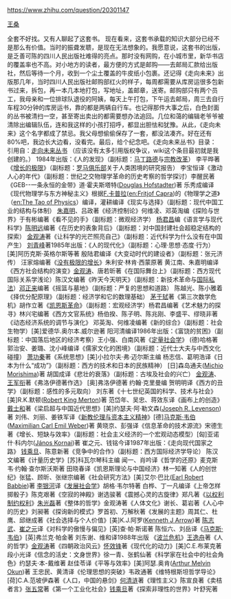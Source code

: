 

https://www.zhihu.com/question/20301147



[王桑](https://www.zhihu.com/people/chong-lou-fei-xie)

全套不好找。又有人聊起了这套书。
现在看来，这套书承载的知识大部分已经不是那么有价值。当时的振聋发聩，是现在无法想象的。我愿意说，这套书的出版，是乏善可陈的四川人民出版社难得的亮点。那时没有网购，在小城市里，新华书店的覆盖率也不高。对小地方的读者，最方便的方式是邮购——去邮局汇款给出版社，然后等待一个月，收到一个尘土覆盖的牛皮纸小包裹。还记得《走向未来》出版那几年，当时四川人民出版社邮购部红火的样子，每周都需要从库房运很多包新书过来，拆包，再一本几本地打包，写地址，盖邮章，送寄。邮购部只有两个员工，我母亲和一位排球队退役的阿姨，每天上午打包，下午运去邮局，周三去自行车程30分钟的库房运书，靠的都是两辆自行车。也记得那件大事之后，白色封面的丛书被清扫一空，甚至寄出卖出的都需要想办法追回。几位和蔼的编辑老爷爷被清除出编辑队伍，连和我这样的小孩打招呼，都显出胆怯和犹豫。从此，《走向未来》这个名字都成了禁忌。我父母想偷偷保存了一套，都没法凑齐。好在还有80%吧，我边长大边看，没看完。最后，给个纪念吧。《走向未来丛书》目录：
引用自：[走向未来丛书](https://link.zhihu.com/?target=http%3A//zh.wikipedia.org/wiki/%E8%B5%B0%E5%90%91%E6%9C%AA%E6%9D%A5%E4%B8%9B%E4%B9%A6)
（应该没有太多引用版权争议，wiki这个条目最初就是我创建的。）
1984年出版：《人的发现》（副标题：[马丁路德](https://link.zhihu.com/?target=http%3A//zh.wikipedia.org/wiki/%E9%A6%AC%E4%B8%81%E8%B7%AF%E5%BE%B7)与[宗教改革](https://link.zhihu.com/?target=http%3A//zh.wikipedia.org/wiki/%E5%AE%97%E6%95%99%E6%94%B9%E9%9D%A9)） 李平晔著《[增长的极限](https://link.zhihu.com/?target=http%3A//zh.wikipedia.org/wiki/%E5%A2%9E%E9%95%BF%E7%9A%84%E6%9E%81%E9%99%90)》（副标题：[罗马俱乐部](https://link.zhihu.com/?target=http%3A//zh.wikipedia.org/wiki/%E7%BE%85%E9%A6%AC%E4%BF%B1%E6%A8%82%E9%83%A8)关于人类困境的研究报告） 李宝恒译《激动人心的年代》（副标题：世纪之交物理学革命的历史考察的哲学探讨）李醒民著《GEB--一条永恒的金带》道·霍夫斯塔特([Douglas Hofstadter](https://link.zhihu.com/?target=http%3A//zh.wikipedia.org/wiki/Douglas_Hofstadter))著 乐秀成编译《现代物理学与东方神秘主义》根据[F.卡普拉](https://link.zhihu.com/?target=http%3A//zh.wikipedia.org/w/index.php%3Ftitle%3DF.%E5%8D%A1%E6%99%AE%E6%8B%89%26action%3Dedit%26redlink%3D1)([en:Fritjof Capra](https://link.zhihu.com/?target=http%3A//en.wikipedia.org/wiki/Fritjof_Capra))的《物理学之道》（[en:The Tao of Physics](https://link.zhihu.com/?target=http%3A//en.wikipedia.org/wiki/The_Tao_of_Physics)）编译，灌耕编译《现实与选择》（副标题：现代中国工业的结构与体制） [朱嘉明](https://link.zhihu.com/?target=http%3A//zh.wikipedia.org/w/index.php%3Ftitle%3D%E6%9C%B1%E5%98%89%E6%98%8E%26action%3Dedit%26redlink%3D1)、吕政著《经济控制论》何维凌、邓英淘编《探险与世界》于有彬编著《看不见的手》（副标题：微观经济学） [杨君昌](https://link.zhihu.com/?target=http%3A//zh.wikipedia.org/w/index.php%3Ftitle%3D%E6%9D%A8%E5%90%9B%E6%98%8C%26action%3Dedit%26redlink%3D1)编《语言学与现代科学》[陈明远](https://link.zhihu.com/?target=http%3A//zh.wikipedia.org/w/index.php%3Ftitle%3D%E9%99%88%E6%98%8E%E8%BF%9C%26action%3Dedit%26redlink%3D1)编著《在历史的表象背后》（副标题：对中国封建社会超稳定结构的探索） [金观涛](https://link.zhihu.com/?target=http%3A//zh.wikipedia.org/wiki/%E9%87%91%E8%A7%82%E6%B6%9B)著《让科学的光芒照亮自己》（副标题：近代科学为什么没有在中国产生） [刘青峰](https://link.zhihu.com/?target=http%3A//zh.wikipedia.org/w/index.php%3Ftitle%3D%E5%88%98%E9%9D%92%E5%B3%B0%26action%3Dedit%26redlink%3D1)著1985年出版：《人的现代化》（副标题：心理·思想·态度·行为）[美]阿历克斯·英格尔斯等著 殷陆君编译《大变动时代的建设者》（副标题：张元济传） 汪家熔编著《[没有极限的增长](https://link.zhihu.com/?target=http%3A//zh.wikipedia.org/w/index.php%3Ftitle%3D%E6%B2%A1%E6%9C%89%E6%9E%81%E9%99%90%E7%9A%84%E5%A2%9E%E9%95%BF%26action%3Dedit%26redlink%3D1)》朱利安·林肯·西蒙原著 黄江南、朱嘉明编译《西方社会结构的演变》[金观涛](https://link.zhihu.com/?target=http%3A//zh.wikipedia.org/wiki/%E9%87%91%E8%A7%82%E6%B6%9B)、唐若昕著《在国际舞台上》（副标题：西方现代国际关系学浅论）陈汉文编著《昨天今天明天》（副标题：新技术革命与[国际私法](https://link.zhihu.com/?target=http%3A//zh.wikipedia.org/wiki/%E5%9B%BD%E9%99%85%E7%A7%81%E6%B3%95)）[邓正来](https://link.zhihu.com/?target=http%3A//zh.wikipedia.org/wiki/%E9%82%93%E6%AD%A3%E6%9D%A5)编著《摇篮与墓地》（副标题：严复的思想和道路） 陈越光、陈小雅着《择优分配原理》（副标题：经济学和它的数理基础） [茅于轼](https://link.zhihu.com/?target=http%3A//zh.wikipedia.org/wiki/%E8%8C%85%E4%BA%8E%E8%BD%BC)著《第三次数学危机》胡作立著《[凯恩斯革命](https://link.zhihu.com/?target=http%3A//zh.wikipedia.org/w/index.php%3Ftitle%3D%E5%87%AF%E6%81%A9%E6%96%AF%E9%9D%A9%E5%91%BD%26action%3Dedit%26redlink%3D1)》（副标题：宏观经济学）杨君昌编著《艺术魅力的探寻》林兴宅编著《西方文官系统》杨伯揆、陈子明、陈兆刚、李盛平、缪晓非著《动态经济系统的调节与演化》 邓英淘、何维凌编著《新的综合》（副标题：社会生物学）[美]爱德华.奥尔本.威尔逊著 阳河清编译1986年出版：《富饶的贫困》（副标题：中国落后地区的经济考察）王小强、白南风著《[定量社会学](https://link.zhihu.com/?target=http%3A//zh.wikipedia.org/w/index.php%3Ftitle%3D%E5%AE%9A%E9%87%8F%E7%A4%BE%E4%BC%9A%E5%AD%A6%26action%3Dedit%26redlink%3D1)》 (德)哈格著 郭治安、姜璐、沈小峰编译《儒家文化的困境》（副标题：近代士大夫与中西文化碰撞） [萧功秦](https://link.zhihu.com/?target=http%3A//zh.wikipedia.org/wiki/%E8%90%A7%E5%8A%9F%E7%A7%A6)著《系统思想》[美]小拉尔夫·弗·迈尔斯主编 杨志信、葛明浩译《日本为什么“成功”》（副标题：西方的技术和日本的民族精神） [日]森岛通夫([Michio Morishima](https://link.zhihu.com/?target=http%3A//zh.wikipedia.org/w/index.php%3Ftitle%3DMichio_Morishima%26action%3Dedit%26redlink%3D1))著 胡国成译《悲壮的衰落》（副标题：古埃及社会的兴亡） [金观涛](https://link.zhihu.com/?target=http%3A//zh.wikipedia.org/wiki/%E9%87%91%E8%A7%82%E6%B6%9B)、[王军衔](https://link.zhihu.com/?target=http%3A//zh.wikipedia.org/w/index.php%3Ftitle%3D%E7%8E%8B%E5%86%9B%E8%A1%94%26action%3Dedit%26redlink%3D1)著《弗洛伊德著作选》 [奥]弗洛伊德著 约翰·克里曼编 贺明明译《西方的丑学》（副标题：感性的多元取向） 刘东著《十七世纪英国的科学、技术与社会》[美]R.K.默顿([Robert King Merton](https://link.zhihu.com/?target=http%3A//zh.wikipedia.org/w/index.php%3Ftitle%3DRobert_King_Merton%26action%3Dedit%26redlink%3D1))著 范岱年、吴忠、蒋效东译《画布上的创造》[戴士和](https://link.zhihu.com/?target=http%3A//zh.wikipedia.org/w/index.php%3Ftitle%3D%E6%88%B4%E5%A3%AB%E5%92%8C%26action%3Dedit%26redlink%3D1)著《梁启超与中国近代思想》[美]约瑟夫·阿·勒文森([Joseph R. Levenson](https://link.zhihu.com/?target=http%3A//zh.wikipedia.org/w/index.php%3Ftitle%3DJoseph_R._Levenson%26action%3Dedit%26redlink%3D1))著 刘伟、刘丽、姜铁军译《[新教伦理与资本主义精神](https://link.zhihu.com/?target=http%3A//zh.wikipedia.org/wiki/%E6%96%B0%E6%95%99%E5%80%AB%E7%90%86%E8%88%87%E8%B3%87%E6%9C%AC%E4%B8%BB%E7%BE%A9%E7%B2%BE%E7%A5%9E)》[德][马克斯·韦伯](https://link.zhihu.com/?target=http%3A//zh.wikipedia.org/wiki/%E9%A9%AC%E5%85%8B%E6%96%AF%C2%B7%E9%9F%A6%E4%BC%AF)([Maximilian Carl Emil Weber](https://link.zhihu.com/?target=http%3A//zh.wikipedia.org/w/index.php%3Ftitle%3DMaximilian_Carl_Emil_Weber%26action%3Dedit%26redlink%3D1))著 黄晓京、彭强译《信息革命的技术源流》宋德生著《增长、短缺与效率》（副标题：社会主义经济的一个宏观动态模型）[匈]亚诺什·科内尔([János Kornai](https://link.zhihu.com/?target=http%3A//zh.wikipedia.org/w/index.php%3Ftitle%3DJ%C3%A1nos_Kornai%26action%3Dedit%26redlink%3D1))著 崔之元、钱铭今译1987年出版：《走向现代国家之路》 [钱乘旦](https://link.zhihu.com/?target=http%3A//zh.wikipedia.org/wiki/%E9%92%B1%E4%B9%98%E6%97%A6)、陈意新著《竞争中的合作》（副标题：西方国际经济学导论） 陈汉文编著《计量历史学》[苏]科瓦尔琴科主编 闻一、肖吟译《哲学的还原》麦克斯韦·约翰·查尔斯沃斯著 田晓春译《凯恩斯理论与中国经济》林一知著《人的创世纪》张猛、顾昕、张继宗编著《社会研究方法》[美]艾尔·巴比([Earl Robert Babbie](https://link.zhihu.com/?target=http%3A//zh.wikipedia.org/w/index.php%3Ftitle%3DEarl_Robert_Babbie%26action%3Dedit%26redlink%3D1))著 [李银河](https://link.zhihu.com/?target=http%3A//zh.wikipedia.org/wiki/%E6%9D%8E%E9%93%B6%E6%B2%B3)译《[发展社会学](https://link.zhihu.com/?target=http%3A//zh.wikipedia.org/w/index.php%3Ftitle%3D%E5%8F%91%E5%B1%95%E7%A4%BE%E4%BC%9A%E5%AD%A6%26action%3Dedit%26redlink%3D1)》胡格·韦尔特著 白桦、丁一凡编译《上帝怎样掷骰子》陈克艰著《空寂的神殿》谢选骏著《震撼心灵的古旋律》郑凡著《[以权利制约权利](https://link.zhihu.com/?target=http%3A//zh.wikipedia.org/w/index.php%3Ftitle%3D%E4%BB%A5%E6%9D%83%E5%88%A9%E5%88%B6%E7%BA%A6%E6%9D%83%E5%88%A9%26action%3Dedit%26redlink%3D1)》[朱光磊](https://link.zhihu.com/?target=http%3A//zh.wikipedia.org/w/index.php%3Ftitle%3D%E6%9C%B1%E5%85%89%E7%A3%8A%26action%3Dedit%26redlink%3D1)著《整体的哲学》金观涛著《人体文化》谢长、葛岩著《人心中的历史》刘昶著《探询新的模式》罗首初、万解秋著《发展的主题》周其仁、杜鹰、邱继成著《社会选择与个人价值》[美]K.J.阿罗([Kenneth J Arrow](https://link.zhihu.com/?target=http%3A//zh.wikipedia.org/w/index.php%3Ftitle%3DKenneth_J_Arrow%26action%3Dedit%26redlink%3D1))著 [陈志武](https://link.zhihu.com/?target=http%3A//zh.wikipedia.org/wiki/%E9%99%88%E5%BF%97%E6%AD%A6)、[崔之元](https://link.zhihu.com/?target=http%3A//zh.wikipedia.org/wiki/%E5%B4%94%E4%B9%8B%E5%85%83)译《对科学的傲慢与偏见》[英]查·帕·斯诺著 陈恒六、刘岳译《[马克斯·韦伯](https://link.zhihu.com/?target=http%3A//zh.wikipedia.org/wiki/%E9%A9%AC%E5%85%8B%E6%96%AF%C2%B7%E9%9F%A6%E4%BC%AF)》[英]弗兰克·帕金著 刘东谢、维和译1988年出版
《[波兰危机](https://link.zhihu.com/?target=http%3A//zh.wikipedia.org/w/index.php%3Ftitle%3D%E6%B3%A2%E5%85%B0%E5%8D%B1%E6%9C%BA%26action%3Dedit%26redlink%3D1)》[王逸舟](https://link.zhihu.com/?target=http%3A//zh.wikipedia.org/wiki/%E7%8E%8B%E9%80%B8%E8%88%9F)著《人的哲学》[金观涛](https://link.zhihu.com/?target=http%3A//zh.wikipedia.org/wiki/%E9%87%91%E8%A7%82%E6%B6%9B)著《四朝政治风云》[怀效锋](https://link.zhihu.com/?target=http%3A//zh.wikipedia.org/w/index.php%3Ftitle%3D%E6%80%80%E6%95%88%E9%94%8B%26action%3Dedit%26redlink%3D1)著《现代化的动力》[美]C.E.布莱克著 段小光译《信念的活史：文身世界》徐一青、张鹤仙著《科学家在社会中的社会角色》约瑟夫·本-戴维著 赵佳苓译《平等与效率》[美]阿瑟.奥肯([Arthur Melvin Okun](https://link.zhihu.com/?target=http%3A//zh.wikipedia.org/w/index.php%3Ftitle%3DArthur_Melvin_Okun%26action%3Dedit%26redlink%3D1))著 王忠民、黄清译《伦理思想的突破》韦政通著《维特根斯坦哲学导论》[荷]C.A.范坡伊森著《人口，中国的悬剑》[何清涟](https://link.zhihu.com/?target=http%3A//zh.wikipedia.org/wiki/%E4%BD%95%E6%B8%85%E6%B6%9F)著《理性主义》陈宣良著《卖桔者言》[张五常](https://link.zhihu.com/?target=http%3A//zh.wikipedia.org/wiki/%E5%BC%A0%E4%BA%94%E5%B8%B8)著《第一个工业化社会》[钱乘旦](https://link.zhihu.com/?target=http%3A//zh.wikipedia.org/wiki/%E9%92%B1%E4%B9%98%E6%97%A6)著《探索非理性的世界》叶舒宪著



